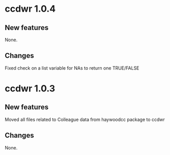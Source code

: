 # ccdwr 1.0.4

## New features

None.

## Changes

Fixed check on a list variable for NAs to return one TRUE/FALSE

# ccdwr 1.0.3

## New features

Moved all files related to Colleague data from haywoodcc package to ccdwr

## Changes

None.
